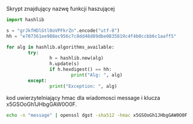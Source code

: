 
Skrypt znajdujący nazwę funkcji haszującej
```python
import hashlib

s = "grJkfHDlGtl0oVPFkrZn".encode("utf-8")
hh = "e707361ee988ec956c7c8dd48d89dbe0835819c4f4b0ccbb6c1aaff5"

for alg in hashlib.algorithms_available:
        try:
                h = hashlib.new(alg)
                h.update(s)
                if h.hexdigest() == hh:
                        print("Alg: ", alg)
        except:
                print("Exception: ", alg)

```

kod uwierzytelniający hmac dla wiadomosci message i klucza x5GSOoGh1JHbgGAW0O0F.
```bash
echo -n "message" | openssl dgst -sha512 -hmac x5GSOoGh1JHbgGAW0O0F
```